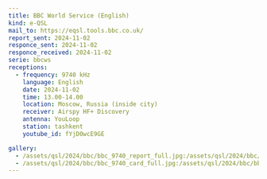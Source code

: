 ```yaml
---
title: BBC World Service (English)
kind: e-QSL
mail_to: https://eqsl.tools.bbc.co.uk/
report_sent: 2024-11-02
responce_sent: 2024-11-02
responce_received: 2024-11-02
serie: bbcws
receptions:
  - frequency: 9740 kHz
    language: English
    date: 2024-11-02
    time: 13.00-14.00
    location: Moscow, Russia (inside city)
    receiver: Airspy HF+ Discovery
    antenna: YouLoop
    station: tashkent
    youtube_id: fYjD0wcE9GE

gallery:
  - /assets/qsl/2024/bbc/bbc_9740_report_full.jpg:/assets/qsl/2024/bbc/bbc_9740_report_small.jpg
  - /assets/qsl/2024/bbc/bbc_9740_card_full.jpg:/assets/qsl/2024/bbc/bbc_9740_card_small.jpg
---
```

